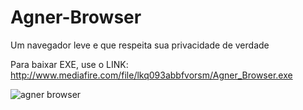 # Agner-Browser
Um navegador leve e que respeita sua privacidade de verdade

Para baixar EXE, use o LINK: http://www.mediafire.com/file/lkq093abbfvorsm/Agner_Browser.exe

![agner browser](https://user-images.githubusercontent.com/63209606/131596595-ce1a8d9b-1621-4826-af5c-b296255687b6.png)

